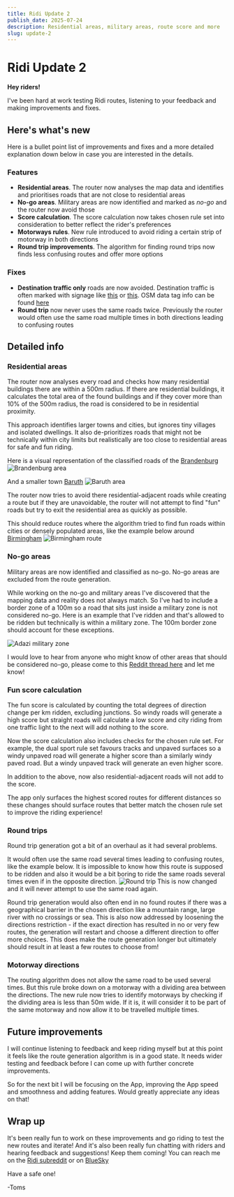 ```yaml
---
title: Ridi Update 2
publish_date: 2025-07-24
description: Residential areas, military areas, route score and more
slug: update-2
---
```


# Ridi Update 2

**Hey riders!**

I've been hard at work testing Ridi routes, listening to your feedback and making improvements and fixes.

## Here's what's new

Here is a bullet point list of improvements and fixes and a more detailed explanation down below in case you are interested in the details.

### Features

- **Residential areas**. The router now analyses the map data and identifies and prioritises roads that are not close to residential areas
- **No-go areas**. Military areas are now identified and marked as _no-go_ and the router now avoid those
- **Score calculation**. The score calculation now takes chosen rule set into consideration to better reflect the rider's preferences
- **Motorways rules**. New rule introduced to avoid riding a certain strip of motorway in both directions
- **Round trip improvements**. The algorithm for finding round trips now finds less confusing routes and offer more options

### Fixes

- **Destination traffic only** roads are now avoided. Destination traffic is often marked with signage like [this](https://berniem.csdd.lv/content/images/berni/302.jpg)
  or [this](https://upload.wikimedia.org/wikipedia/commons/thumb/5/51/CA-BC_road_sign_R-012-T.svg/800px-CA-BC_road_sign_R-012-T.svg.png). OSM data tag info can be found [here](https://wiki.openstreetmap.org/wiki/Tag:access%3Ddestination)
- **Round trip** now never uses the same roads twice. Previously the router would often use the same road multiple times in both directions leading to confusing routes

## Detailed info

### Residential areas

The router now analyses every road and checks how many residential buildings there are within a 500m radius. If there are residential buildings, it calculates the total area of the found buildings and if they cover more than 10% of the 500m radius, the road is considered to be in residential proximity.

This approach identifies larger towns and cities, but ignores tiny villages and isolated dwellings. It also de-prioritizes roads that might not be technically within city limits but realistically are too close to residential areas for safe and fun riding.

Here is a visual representation of the classified roads of the [Brandenburg](https://www.openstreetmap.org/#map=9/52.410/13.105)
![Brandenburg area](./2025-07-24-update-2-berlin-area.png)

And a smaller town [Baruth](https://www.openstreetmap.org/#map=14/52.03446/13.49855)
![Baruth area](./2025-07-24-update-2-baruth-mark.png)

The router now tries to avoid there residential-adjacent roads while creating a route but if they are unavoidable, the router will not attempt to find "fun" roads but try to exit the residential area as quickly as possible.

This should reduce routes where the algorithm tried to find fun roads within cities or densely populated areas, like the example below around [Birmingham](https://www.openstreetmap.org/#map=13/52.49057/-1.92012)
![Birmingham route](./2025-07-24-update-2-city-loop.png)

### No-go areas

Military areas are now identified and classified as no-go. No-go areas are excluded from the route generation.

While working on the no-go and military areas I've discovered that the mapping data and reality does not always match. So I've had to include a border zone of a 100m so a road that sits just inside a military zone is not considered no-go. Here is an example that I've ridden and that's allowed to be ridden but technically is within a military zone. The 100m border zone should account for these exceptions.

![Adazi military zone](./2025-07-24-update-2-military.png)

I would love to hear from anyone who might know of other areas that should be considered no-go, please come to this [Reddit thread here](https://www.reddit.com/r/ridiapp/comments/1lj3dql/help_military_areas_and_other_off_limit_areas/) and let me know!

### Fun score calculation

The fun score is calculated by counting the total degrees of direction change per km ridden, excluding junctions. So windy roads will generate a high score but straight roads will calculate a low score and city riding from one traffic light to the next will add nothing to the score.

Now the score calculation also includes checks for the chosen rule set. For example, the dual sport rule set favours tracks and unpaved surfaces so a windy unpaved road will generate a higher score than a similarly windy paved road. But a windy unpaved track will generate an even higher score.

In addition to the above, now also residential-adjacent roads will not add to the score.

The app only surfaces the highest scored routes for different distances so these changes should surface routes that better match the chosen rule set to improve the riding experience!

### Round trips

Round trip generation got a bit of an overhaul as it had several problems.

It would often use the same road several times leading to confusing routes, like the example below. It is impossible to know how this route is supposed to be ridden and also it would be a bit boring to ride the same roads several times even if in the opposite direction.
![Round trip](./2025-07-24-update-2-round-trip.png)
This is now changed and it will never attempt to use the same road again.

Round trip generation would also often end in no found routes if there was a geographical barrier in the chosen direction like a mountain range, large river with no crossings or sea. This is also now addressed by loosening the directions restriction - if the exact direction has resulted in no or very few routes, the generation will restart and choose a different direction to offer more choices. This does make the route generation longer but ultimately should result in at least a few routes to choose from!

### Motorway directions

The routing algorithm does not allow the same road to be used several times. But this rule broke down on a motorway with a dividing area between the directions. The new rule now tries to identify motorways by checking if the dividing area is less than 50m wide. If it is, it will consider it to be part of the same motorway and now allow it to be travelled multiple times.

## Future improvements

I will continue listening to feedback and keep riding myself but at this point it feels like the route generation algorithm is in a good state. It needs wider testing and feedback before I can come up with further concrete improvements.

So for the next bit I will be focusing on the App, improving the App speed and smoothness and adding features. Would greatly appreciate any ideas on that!

## Wrap up

It's been really fun to work on these improvements and go riding to test the new routes and iterate! And it's also been really fun chatting with riders and hearing feedback and suggestions! Keep them coming! You can reach me on the [Ridi subreddit](https://www.reddit.com/r/ridiapp) or on [BlueSky](https://bsky.app/profile/tomsjansons.bsky.social)

Have a safe one!

-Toms
